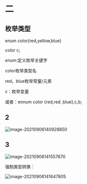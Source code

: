 # 二

## 枚举类型

enum color{red,yellow,blue}

color c;

enum:定义枚举关键字

color枚举类型名

red，blue枚举常量/元素

c：枚举变量

或者：ennum color {red,red ,blue},c,b;

## 2

![image-20210906140928850](C:\Users\Administrator\AppData\Roaming\Typora\typora-user-images\image-20210906140928850.png)

## 3

![image-20210906141557670](C:\Users\Administrator\AppData\Roaming\Typora\typora-user-images\image-20210906141557670.png)

强制类型转换：

![image-20210906141647805](C:\Users\Administrator\AppData\Roaming\Typora\typora-user-images\image-20210906141647805.png)

